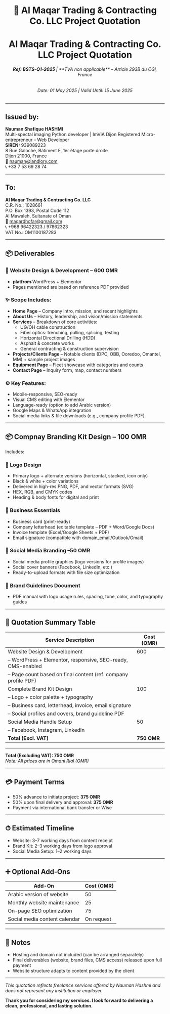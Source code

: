 
<h1 align="center">🧾 Al Maqar Trading & Contracting Co. LLC Project Quotation</h1>
<h1 align="center">Al Maqar Trading & Contracting Co. LLC Project Quotation</h1>
<h6 align="center">
<b>Ref: BSTS-Q1-2025 </b>  |    **TVA non applicable** – Article 293B du CGI, France  </h6>
<h6 align="center">Date: 01 May 2025 | Valid Until: 15 June 2025</h6>

---

## **Issued by:**

**Nauman Shafique HASHMI**  
Multi-spectal imaging Python developer | ImViA Dijon 
Registered Micro-entrepreneur – Web Developer       
**SIREN:** 939089223  
8 Rue Galoche, Bâtiment F, 1er étage porte droite  
Dijon 21000, France  
📧 nauman@landlory.com  
📞 +33 7 53 69 28 74  

---

## **To:**

**Al Maqar Trading & Contracting Co. LLC**  
C.R. No.: 1028661  
P.O. Box 1393, Postal Code 112  
Al Mawaleh, Sultanate of Oman  
📧 maqardhofar@gmail.com  
📞 +968 96422323 / 97862323  
VAT No.: OM1100187283  

---

## 📦 Deliverables

### 🔹 Website Design & Development – **600 OMR**
- **platfrom**:WordPress + Elementor
- Pages mentioned are based on reference PDF provided  
### ✨ Scope Includes:
- **Home Page** – Company intro, mission, and recent highlights  
- **About Us** – History, leadership, and vision/mission statements  
- **Services** – Breakdown of core activities:
  - UG/OH cable construction  
  - Fiber optics: trenching, pulling, splicing, testing  
  - Horizontal Directional Drilling (HDD)  
  - Asphalt & concrete works  
  - General contracting & construction supervision  
- **Projects/Clients Page** – Notable clients (DPC, OBB, Ooredoo, Omantel, MM) + sample project images  
- **Equipment Page** – Fleet showcase with categories and counts  
- **Contact Page** – Inquiry form, map, contact numbers  

### ⚙️ Key Features:
- Mobile-responsive, SEO-ready  
- Visual CMS editing with Elementor  
- Language-ready (option to add Arabic version)  
- Google Maps & WhatsApp integration  
- Social media links & file downloads (e.g., company profile PDF)  
---

## 📦 Compnay Branding Kit Design – 100 OMR
Includes:

### 🔹 Logo Design
- Primary logo + alternate versions (horizontal, stacked, icon only)
- Black & white + color variations
- Delivered in high-res PNG, PDF, and vector formats (SVG)
- HEX, RGB, and CMYK codes
- Heading & body fonts for digital and print

### 🔹 Business Essentials
- Business card (print-ready)
- Company letterhead (editable template – PDF + Word/Google Docs)
- Invoice template (Excel/Google Sheets + PDF)
- Email signature (compatible with domain_email/Outlook/Gmail)

### 🔹 Social Media Branding –50 OMR
- Social media profile graphics (logo versions for profile images)
- Social cover banners (Facebook, LinkedIn, etc.)
- Ready-to-upload formats with file size optimization

### 🔹 Brand Guidelines Document
- PDF manual with logo usage rules, spacing, tone, color, and typography guides

---

## 🔁  Quotation Summary Table 

| Service Description               | Cost (OMR) |
|----------------------------------|------------|
| Website Design & Development     | 600        |
| – WordPress + Elementor, responsive, SEO-ready, CMS-enabled |            |
| – Page count based on final content (ref. company profile PDF) |            |
| Complete Brand Kit Design        | 100        |
| – Logo + color palette + typography |        |
| – Business card, letterhead, invoice, email signature |        |
| – Social profiles and covers, brand guideline PDF |        |
| Social Media Handle Setup        | 50        |
| – Facebook, Instagram, LinkedIn  |        |
| **Total (Excl. VAT)**            | **750 OMR** |

---

 **Total (Excluding VAT): 750 OMR**  
_Note: All prices are in Omani Rial (OMR)_

---

## 💳 Payment Terms
- 50% advance to initiate project: **375 OMR**  
- 50% upon final delivery and approval: **375 OMR**  
- Payment via international bank transfer or Wise  

---

## ⏱ Estimated Timeline
- Website: 3–7 working days from content receipt  
- Brand Kit: 2–3 working days from logo approval  
- Social Media Setup: 1–2 working days  

---

## ➕ Optional Add-Ons

| Add-On                             | Cost (OMR) |
|-----------------------------------|------------|
| Arabic version of website         | 50        |
| Monthly website maintenance       | 25         |
| On-page SEO optimization          | 75         |
| Social media content calendar     | On request |

---

## 📌 Notes
- Hosting and domain not included (can be arranged separately)
- Final deliverables (website, brand files, CMS access) released upon full payment  
- Website structure adapts to content provided by the client  

---

_This quotation reflects freelance services offered by Nauman Hashmi and does not represent any institution or employer._

**Thank you for considering my services. I look forward to delivering a clean, professional, and lasting solution.**
